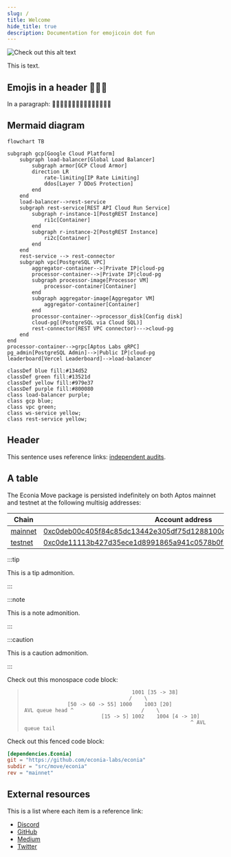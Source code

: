 ```yaml
---
slug: /
title: Welcome
hide_title: true
description: Documentation for emojicoin dot fun
---
```


![Check out this alt text](/img/EconiaBanner.svg)

This is text.

## Emojis in a header 🍆🍆🍆

In a paragraph: 🍆🍆🍆🍆🍆🍆🍆🍆🍆🍆🍆🍆🍆🍆🍆

## Mermaid diagram

```mermaid
flowchart TB

subgraph gcp[Google Cloud Platform]
    subgraph load-balancer[Global Load Balancer]
        subgraph armor[GCP Cloud Armor]
        direction LR
            rate-limiting[IP Rate Limiting]
            ddos[Layer 7 DDoS Protection]
        end
    end
    load-balancer-->rest-service
    subgraph rest-service[REST API Cloud Run Service]
        subgraph r-instance-1[PostgREST Instance]
            ri1c[Container]
        end
        subgraph r-instance-2[PostgREST Instance]
            ri2c[Container]
        end
    end
    rest-service --> rest-connector
    subgraph vpc[PostgreSQL VPC]
        aggregator-container-->|Private IP|cloud-pg
        processor-container-->|Private IP|cloud-pg
        subgraph processor-image[Processor VM]
            processor-container[Container]
        end
        subgraph aggregator-image[Aggregator VM]
            aggregator-container[Container]
        end
        processor-container-->processor_disk[Config disk]
        cloud-pg[(PostgreSQL via Cloud SQL)]
        rest-connector(REST VPC connector)--->cloud-pg
    end
end
processor-container-->grpc[Aptos Labs gRPC]
pg_admin[PostgreSQL Admin]-->|Public IP|cloud-pg
leaderboard[Vercel Leaderboard]-->load-balancer

classDef blue fill:#134d52
classDef green fill:#13521d
classDef yellow fill:#979e37
classDef purple fill:#800080
class load-balancer purple;
class gcp blue;
class vpc green;
class ws-service yellow;
class rest-service yellow;
```

## Header

This sentence uses reference links: [independent audits].

## A table

The Econia Move package is persisted indefinitely on both Aptos mainnet and testnet at the following multisig addresses:

| Chain     | Account address                                                      |
| --------- | -------------------------------------------------------------------- |
| [mainnet] | [0xc0deb00c405f84c85dc13442e305df75d1288100cdd82675695f6148c7ece51c] |
| [testnet] | [0xc0de11113b427d35ece1d8991865a941c0578b0f349acabbe9753863c24109ff] |

:::tip

This is a tip admonition.

:::

:::note

This is a note admonition.

:::

:::caution

This is a caution admonition.

:::

Check out this monospace code block:

> ```
>                                    1001 [35 -> 38]
>                                   /    \
>               [50 -> 60 -> 55] 1000    1003 [20]
> AVL queue head ^                      /    \
>                          [15 -> 5] 1002    1004 [4 -> 10]
>                                                       ^ AVL queue tail
> ```

Check out this fenced code block:

```toml
[dependencies.Econia]
git = "https://github.com/econia-labs/econia"
subdir = "src/move/econia"
rev = "mainnet"
```

## External resources

This is a list where each item is a reference link:

- [Discord]
- [GitHub]
- [Medium]
- [Twitter]

[0xc0de11113b427d35ece1d8991865a941c0578b0f349acabbe9753863c24109ff]: https://explorer.aptoslabs.com/account/0xc0de11113b427d35ece1d8991865a941c0578b0f349acabbe9753863c24109ff?network=testnet
[0xc0deb00c405f84c85dc13442e305df75d1288100cdd82675695f6148c7ece51c]: https://explorer.aptoslabs.com/account/0xc0deb00c405f84c85dc13442e305df75d1288100cdd82675695f6148c7ece51c?network=mainnet
[aptos]: https://aptos.dev
[discord]: https://discord.gg/econia
[github]: https://github.com/econia-labs/econia
[independent audits]: security
[mainnet]: https://github.com/econia-labs/econia/tree/mainnet
[medium]: https://medium.com/econialabs
[permissionless faucet]: https://github.com/econia-labs/econia/tree/v4.1.0-audited/src/move/faucet/sources
[teach yourself move on aptos]: https://github.com/econia-labs/teach-yourself-move
[testnet]: https://github.com/econia-labs/econia/tree/testnet
[twitter]: https://twitter.com/econialabs
